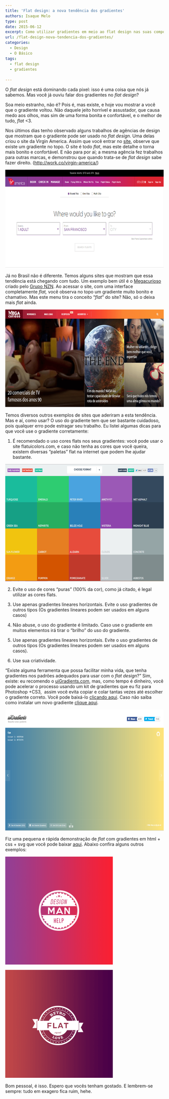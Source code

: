 ```yaml
---
title: 'Flat design: a nova tendência dos gradientes'
authors: Isaque Melo
type: post
date: 2015-06-12
excerpt: Como utilizar gradientes em meio ao flat design nas suas composições web.
url: /flat-design-nova-tendencia-dos-gradientes/
categories:
  - Design
  - O Básico
tags:
  - flat design
  - gradientes

---
```

O _flat design_ está dominando cada pixel: isso é uma coisa que nós já sabemos. Mas você já ouviu falar dos gradientes no _flat design_?

Soa meio estranho, não é? Pois é, mas existe, e hoje vou mostrar a você que o gradiente voltou. Não daquele jeito horrível e assustador, que causa medo aos olhos, mas sim de uma forma bonita e confortável, e o melhor de tudo, _flat_ <3.

Nos últimos dias tenho observado alguns trabalhos de agências de design que mostram que o gradiente pode ser usado no _flat design_. Uma delas criou o site da Virgin America. Assim que você entrar no <a title="Site Virgin America" href="https://www.virginamerica.com/" target="_blank">site</a>, observe que existe um gradiente no topo. O site é todo _flat_, mas este detalhe o torna mais bonito e confortável. E não para por aí; a mesma agência fez trabalhos para outras marcas, e demonstrou que quando trata-se de _flat design_ sabe fazer direito. (<a title="Agência Work.CO" href="http://work.co/virgin-america/" target="_blank">http://work.co/virgin-america/</a>)

[<img class="alignnone wp-image-48978" src="https://raw.githubusercontent.com/diegoeis/tableless-static-images/master/2015/05/Capturar2.png" alt="Site Virgin America" width="757" height="310" />][1]

Já no Brasil não é diferente. Temos alguns sites que mostram que essa tendência está chegando com tudo. Um exemplo bem útil é o <a title="Mega Curioso" href="http://www.megacurioso.com.br/" target="_blank">Megacurioso</a> criado pelo <a title="Grupo No Zebra" href="http://www.gruponzn.com/" target="_blank">Grupo NZN</a>. Ao acessar o site, com uma interface completamente _flat,_ você observa no topo um gradiente muito bonito e chamativo. Mas este menu tira o conceito &#8220;_flat_&#8221; do site? Não, só o deixa mais _flat_ ainda.

<img class="alignnone wp-image-48977" src="https://raw.githubusercontent.com/diegoeis/tableless-static-images/master/2015/05/21.png" alt="Mega Curioso" width="750" height="309" />

Temos diversos outros exemplos de sites que aderiram a esta tendência. Mas e aí, como usar? O uso do gradiente tem que ser bastante cuidadoso, pois qualquer erro pode estragar seu trabalho. Eu listei algumas dicas para que você use o gradiente corretamente:

  1. É recomendado o uso cores flats nos seus gradientes: você pode usar o site flatuicolors.com, e caso não tenha as cores que você queira, existem diversas &#8220;paletas&#8221; flat na internet que podem lhe ajudar bastante.

[<img class="alignnone wp-image-48981" src="https://raw.githubusercontent.com/diegoeis/tableless-static-images/master/2015/05/q.png" alt="Flat UI Colors" width="746" height="371" />][2]

<ol start="2">
  <li>
    Evite o uso de cores &#8220;puras&#8221; (100% da cor), como já citado, é legal utilizar as cores flats.
  </li>
</ol>

<ol start="3">
  <li>
    Use apenas gradientes lineares horizontais. Evite o uso gradientes de outros tipos (Os gradientes lineares podem ser usados em alguns casos)
  </li>
</ol>

<ol start="4">
  <li>
    Não abuse, o uso do gradiente é limitado. Caso use o gradiente em muitos elementos irá tirar o &#8220;brilho&#8221; do uso do gradiente.
  </li>
</ol>

<ol start="5">
  <li>
    Use apenas gradientes lineares horizontais. Evite o uso gradientes de outros tipos (Os gradientes lineares podem ser usados em alguns casos).
  </li>
</ol>

<ol start="6">
  <li>
    Use sua criatividade.
  </li>
</ol>

&#8220;Existe alguma ferramenta que possa facilitar minha vida, que tenha gradientes nos padrões adequados para usar com o _flat design_?&#8221; Sim, existe: eu recomendo o <a href="http://www.uiGradients.com" target="_blank">uiGradients.com</a>, mas, como tempo é dinheiro, você pode acelerar o processo usando um kit de gradientes que eu fiz para Photoshop +CS3,  assim você evita copiar e colar tantas vezes até escolher o gradiente correto. Você pode baixá-lo <a title="Link Download" href="https://drive.google.com/file/d/0B_umgIb0YnwYME5Wb00xc1dMd1E/view?usp=sharing" target="_blank">clicando aqui</a>. Caso não saiba como instalar um novo gradiente <a title="Video Youtube" href="https://www.youtube.com/watch?v=P1cgi0NvJ5U" target="_blank">clique aqui</a>.

<img class="alignnone wp-image-48988" src="https://raw.githubusercontent.com/diegoeis/tableless-static-images/master/2015/05/ui-gradients.png" alt="ui gradients" width="754" height="384" />

Fiz uma pequena e rápida demonstração de _flat_ com gradientes em html + css + svg que você pode baixar <a title="Demo" href="https://raw.githubusercontent.com/diegoeis/tableless-static-images/master/2015/05/Demo.rar" target="_blank">aqui</a>. Abaixo confira alguns outros exemplos:

[<img class="  aligncenter wp-image-48992" src="https://raw.githubusercontent.com/diegoeis/tableless-static-images/master/2015/05/dee.png" alt="exemplo de gradiente + flat design" width="342" height="342" />][3]

[<img class="  aligncenter wp-image-48990" src="https://raw.githubusercontent.com/diegoeis/tableless-static-images/master/2015/05/arte.png" alt="exemplo de gradiente + flat design" width="342" height="342" />][3]

Bom pessoal, é isso. Espero que vocês tenham gostado. E lembrem-se sempre: tudo em exagero fica ruim, hehe.

 [1]: https://raw.githubusercontent.com/diegoeis/tableless-static-images/master/2015/05/Capturar2.png
 [2]: https://raw.githubusercontent.com/diegoeis/tableless-static-images/master/2015/05/q.png
 [3]: https://raw.githubusercontent.com/diegoeis/tableless-static-images/master/2015/05/dee.png